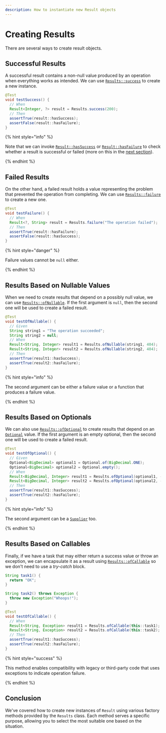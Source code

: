 ```yaml
---
description: How to instantiate new Result objects
---
```


# Creating Results

There are several ways to create result objects.


## Successful Results

A successful result contains a non-null value produced by an operation when everything works as intended. We can use
[`Results::success`][RESULTS_SUCCESS] to create a new instance.

```java
@Test
void testSuccess() {
  // When
  Result<Integer, ?> result = Results.success(200);
  // Then
  assertTrue(result::hasSuccess);
  assertFalse(result::hasFailure);
}
```

{% hint style="info" %}

Note that we can invoke [`Result::hasSuccess`][RESULT_HAS_SUCCESS] or [`Result::hasFailure`][RESULT_HAS_FAILURE] to
check whether a result is successful or failed (more on this in the [next section][CHECKING_SUCCESS_OR_FAILURE]).

{% endhint %}


## Failed Results

On the other hand, a failed result holds a value representing the problem that prevented the operation from completing.
We can use [`Results::failure`][RESULTS_FAILURE] to create a new one.

```java
@Test
void testFailure() {
  // When
  Result<?, String> result = Results.failure("The operation failed");
  // Then
  assertTrue(result::hasFailure);
  assertFalse(result::hasSuccess);
}
```

{% hint style="danger" %}

Failure values cannot be `null` either.

{% endhint %}


## Results Based on Nullable Values

When we need to create results that depend on a possibly null value, we can use
[`Results::ofNullable`][RESULTS_OF_NULLABLE]. If the first argument is `null`, then the second one will be used to
create a failed result.

```java
@Test
void testOfNullable() {
  // Given
  String string1 = "The operation succeeded";
  String string2 = null;
  // When
  Result<String, Integer> result1 = Results.ofNullable(string1, 404);
  Result<String, Integer> result2 = Results.ofNullable(string2, 404);
  // Then
  assertTrue(result1::hasSuccess);
  assertTrue(result2::hasFailure);
}
```

{% hint style="info" %}

The second argument can be either a failure value or a function that produces a failure value.

{% endhint %}


## Results Based on Optionals

We can also use [`Results::ofOptional`][RESULTS_OF_OPTIONAL] to create results that depend on an [`Optional`][OPTIONAL]
value. If the first argument is an empty optional, then the second one will be used to create a failed result.

```java
@Test
void testOfOptional() {
  // Given
  Optional<BigDecimal> optional1 = Optional.of(BigDecimal.ONE);
  Optional<BigDecimal> optional2 = Optional.empty();
  // When
  Result<BigDecimal, Integer> result1 = Results.ofOptional(optional1, -1);
  Result<BigDecimal, Integer> result2 = Results.ofOptional(optional2, -1);
  // Then
  assertTrue(result1::hasSuccess);
  assertTrue(result2::hasFailure);
}
```

{% hint style="info" %}

The second argument can be a [`Supplier`][SUPPLIER] too.

{% endhint %}


## Results Based on Callables

Finally, if we have a task that may either return a success value or throw an exception, we can encapsulate it as a
result using [`Results::ofCallable`][RESULTS_OF_CALLABLE] so we don't need to use a *try-catch* block.

```java
String task1() {
  return "OK";
}

String task2() throws Exception {
  throw new Exception("Whoops!");
}

@Test
void testOfCallable() {
  // When
  Result<String, Exception> result1 = Results.ofCallable(this::task1);
  Result<String, Exception> result2 = Results.ofCallable(this::task2);
  // Then
  assertTrue(result1::hasSuccess);
  assertTrue(result2::hasFailure);
}
```

{% hint style="success" %}

This method enables compatibility with legacy or third-party code that uses exceptions to indicate operation failure.

{% endhint %}


## Conclusion

We've covered how to create new instances of `Result` using various factory methods provided by the `Results` class.
Each method serves a specific purpose, allowing you to select the most suitable one based on the situation.


[CHECKING_SUCCESS_OR_FAILURE]:  ../basic/checking.md "Checking Success or Failure"
[OPTIONAL]:                     https://docs.oracle.com/en/java/javase/21/docs/api/java.base/java/util/Optional.html
[RESULTS_FAILURE]:              https://javadoc.io/doc/com.leakyabstractions/result/latest/com/leakyabstractions/result/core/Results.html#failure-F-
[RESULTS_OF_CALLABLE]:          https://javadoc.io/doc/com.leakyabstractions/result/latest/com/leakyabstractions/result/core/Results.html#ofCallable-java.util.concurrent.Callable-
[RESULTS_OF_NULLABLE]:          https://javadoc.io/doc/com.leakyabstractions/result/latest/com/leakyabstractions/result/core/Results.html#ofNullable-S-F-
[RESULTS_OF_OPTIONAL]:          https://javadoc.io/doc/com.leakyabstractions/result/latest/com/leakyabstractions/result/core/Results.html#ofOptional-java.util.Optional-F-
[RESULTS_SUCCESS]:              https://javadoc.io/doc/com.leakyabstractions/result/latest/com/leakyabstractions/result/core/Results.html#success-S-
[RESULT_HAS_FAILURE]:           https://javadoc.io/doc/com.leakyabstractions/result-api/latest/com/leakyabstractions/result/api/Result.html#hasFailure--
[RESULT_HAS_SUCCESS]:           https://javadoc.io/doc/com.leakyabstractions/result-api/latest/com/leakyabstractions/result/api/Result.html#hasSuccess--
[SUPPLIER]:                     https://docs.oracle.com/en/java/javase/21/docs/api/java.base/java/util/function/Supplier.html
